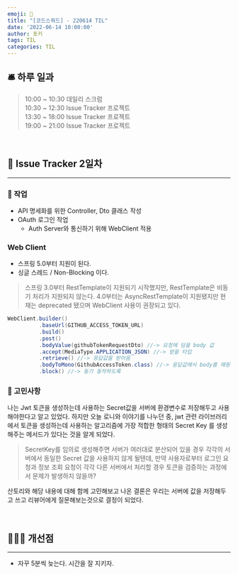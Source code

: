 ```yaml
---
emoji: 📝
title: "[코드스쿼드] - 220614 TIL"
date: '2022-06-14 10:00:00'
author: 포키
tags: TIL
categories: TIL
---
```



## 🛎 **하루 일과**

> 10:00 ~ 10:30 데일리 스크럼  
> 10:30 ~ 12:30 Issue Tracker 프로젝트  
> 13:30 ~ 18:00 Issue Tracker 프로젝트  
> 19:00 ~ 21:00 Issue Tracker 프로젝트  

<br>

## **🤝 Issue Tracker 2일차**
---

### 📝 작업
- API 명세화를 위한 Controller, Dto 클래스 작성
- OAuth 로그인 작업 
  - Auth Server와 통신하기 위해 WebClient 적용

### Web Client
- 스프링 5.0부터 지원이 된다.
- 싱글 스레드 / Non-Blocking 이다.

> 스프링 3.0부터 RestTemplate이 지원되기 시작했지만, RestTemplate은 비동기 처리가 지원되지 않는다. 4.0부터는 AsyncRestTemplate이 지원됐지만 현재는 deprecated 됐으며 WebClient 사용이 권장되고 있다.

```java
WebClient.builder()
          .baseUrl(GITHUB_ACCESS_TOKEN_URL)
          .build()
          .post()
          .bodyValue(githubTokenRequestDto) //-> 요청에 담을 body 값
          .accept(MediaType.APPLICATION_JSON) //-> 받을 타입
          .retrieve() //-> 응답값을 받아옴
          .bodyToMono(GithubAccessToken.class) //-> 응답값에서 body를 매핑할 클래스를 지정
          .block() //-> 동기 동작하도록

```

### 💭 고민사항

나는 Jwt 토큰을 생성하는데 사용하는 Secret값을 서버에 환경변수로 저장해두고 사용해야한다고 알고 있었다. 하지만 오늘 로니와 이야기를 나누던 중, jwt 관련 라이브러리에서 토큰을 생성하는데 사용하는 알고리즘에 가장 적합한 형태의 Secret Key 를 생성해주는 메서드가 있다는 것을 알게 되었다.

> SecretKey를 임의로 생성해주면 서버가 여러대로 분산되어 있을 경우 각각의 서버에서 동일한 Secret 값을 사용하지 않게 될텐데, 만약 사용자로부터 로그인 요청과 정보 조회 요청이 각각 다른 서버에서 처리할 경우 토큰을 검증하는 과정에서 문제가 발생하지 않을까?

산토리와 해당 내용에 대해 함께 고민해보고 나온 결론은 우리는 서버에 값을 저장해두고 쓰고 리뷰어에게 질문해보는것으로 결정이 되었다.


<br>


## **💁🏻‍♂️ 개선점**
---

- 자꾸 5분씩 늦는다. 시간을 잘 지키자.

```toc
```